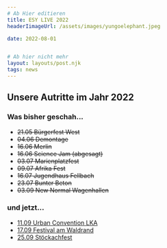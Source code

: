 ```yaml
---
# Ab Hier editieren
title: ESY LIVE 2022
headerIimageUrl: /assets/images/yungoelephant.jpeg

date: 2022-08-01


# Ab hier nicht mehr
layout: layouts/post.njk
tags: news
---
```



## Unsere Autritte im Jahr 2022
### Was bisher geschah...
- <del>21.05 Bürgerfest West</del>
- <del>04.06 Demontage</del>
- <del>16.06 Merlin</del>
- <del>16.06 Science Jam (abgesagt)</del>
- <del>03.07 Marienplatzfest</del>
- <del>09.07 Afrika Fest</del>
- <del>16.07 Jugendhaus Fellbach</del>
- <del>23.07 Bunter Beton</del>
- <del>03.09 New Normal Wagenhallen</del>
### und jetzt...

- [11.09 Urban Convention LKA](https://lka-longhorn.de/events/urban-convention-lifestyle-messe/)
- [17.09 Festival am Waldrand](https://instagram.com/kollektivamwaldrand?igshid=YmMyMTA2M2Y=)
- [25.09 Stöckachfest](https://www.stoeckach29.de/newsleser/282.html)
